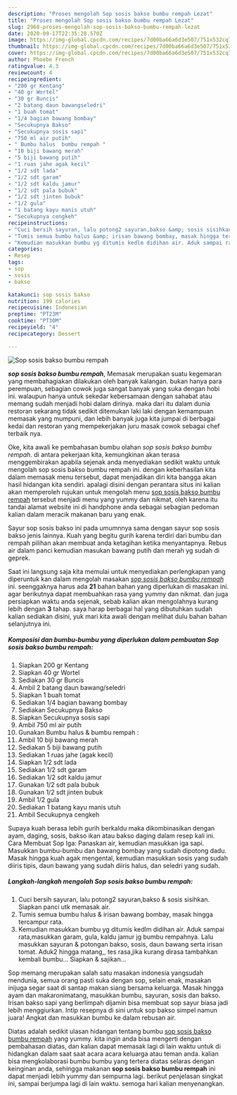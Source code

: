 ```yaml
---
description: "Proses mengolah Sop sosis bakso bumbu rempah Lezat"
title: "Proses mengolah Sop sosis bakso bumbu rempah Lezat"
slug: 2968-proses-mengolah-sop-sosis-bakso-bumbu-rempah-lezat
date: 2020-09-17T22:35:28.570Z
image: https://img-global.cpcdn.com/recipes/7d00ba66a6d3e507/751x532cq70/sop-sosis-bakso-bumbu-rempah-foto-resep-utama.jpg
thumbnail: https://img-global.cpcdn.com/recipes/7d00ba66a6d3e507/751x532cq70/sop-sosis-bakso-bumbu-rempah-foto-resep-utama.jpg
cover: https://img-global.cpcdn.com/recipes/7d00ba66a6d3e507/751x532cq70/sop-sosis-bakso-bumbu-rempah-foto-resep-utama.jpg
author: Phoebe French
ratingvalue: 4.3
reviewcount: 4
recipeingredient:
- "200 gr Kentang"
- "40 gr Wortel"
- "30 gr Buncis"
- "2 batang daun bawangseledri"
- "1 buah tomat"
- "1/4 bagian bawang bombay"
- "Secukupnya Bakso"
- "Secukupnya sosis sapi"
- "750 ml air putih"
- " Bumbu halus  bumbu rempah "
- "10 biji bawang merah"
- "5 biji bawang putih"
- "1 ruas jahe agak kecil"
- "1/2 sdt lada"
- "1/2 sdt garam"
- "1/2 sdt kaldu jamur"
- "1/2 sdt pala bubuk"
- "1/2 sdt jinten bubuk"
- "1/2 gula"
- "1 batang kayu manis utuh"
- "Secukupnya cengkeh"
recipeinstructions:
- "Cuci bersih sayuran, lalu potong2 sayuran,bakso &amp; sosis sisihkan. Siapkan panci utk memasak air."
- "Tumis semua bumbu halus &amp; irisan bawang bombay, masak hingga tercampur rata."
- "Kemudian masukkan bumbu yg ditumis kedlm didihan air. Aduk sampai rata,masukkan garam, gula, kaldu jamur jg bumbu rempahnya. Lalu masukkan sayuran &amp; potongan bakso, sosis, daun bawang serta irisan tomat. Aduk2 hingga matang,, tes rasa,jika kurang dirasa tambahkan kembali bumbu... Siapkan &amp; sajikan..."
categories:
- Resep
tags:
- sop
- sosis
- bakso

katakunci: sop sosis bakso 
nutrition: 199 calories
recipecuisine: Indonesian
preptime: "PT23M"
cooktime: "PT30M"
recipeyield: "4"
recipecategory: Dessert

---
```



![Sop sosis bakso bumbu rempah](https://img-global.cpcdn.com/recipes/7d00ba66a6d3e507/751x532cq70/sop-sosis-bakso-bumbu-rempah-foto-resep-utama.jpg)

<b><i>sop sosis bakso bumbu rempah</i></b>, Memasak merupakan suatu kegemaran yang membahagiakan dilakukan oleh banyak kalangan. bukan hanya para perempuan, sebagian cowok juga sangat banyak yang suka dengan hobi ini. walaupun hanya untuk sekedar kebersamaan dengan sahabat atau memang sudah menjadi hobi dalam dirinya. maka dari itu dalam dunia restoran sekarang tidak sedikit ditemukan laki laki dengan kemampuan memasak yang mumpuni, dan lebih banyak juga kita jumpai di berbagai kedai dan restoran yang mempekerjakan juru masak cowok sebagai chef terbaik nya.

Oke, kita awali ke pembahasan bumbu olahan <i>sop sosis bakso bumbu rempah</i>. di antara pekerjaan kita, kemungkinan akan terasa menggembirakan apabila sejenak anda menyediakan sedikit waktu untuk mengolah sop sosis bakso bumbu rempah ini. dengan keberhasilan kita dalam memasak menu tersebut, dapat menjadikan diri kita bangga akan hasil hidangan kita sendiri. apalagi disini dengan perantara situs ini kalian akan memperoleh rujukan untuk mengolah menu <u>sop sosis bakso bumbu rempah</u> tersebut menjadi menu yang yummy dan nikmat, oleh karena itu tandai alamat website ini di handphone anda sebagai sebagian pedoman kalian dalam meracik makanan baru yang enak.

Sayur sop sosis bakso ini pada umumnnya sama dengan sayur sop sosis bakso jenis lainnya. Kuah yang begitu gurih karena terdiri dari bumbu dan rempah pilihan akan membuat anda ketagihan ketika menyantapnya. Rebus air dalam panci kemudian masukan bawang putih dan merah yg sudah di geprek.


Saat ini langsung saja kita memulai untuk menyediakan perlengkapan yang diperuntuk kan dalam mengolah masakan <u><i>sop sosis bakso bumbu rempah</i></u> ini. seenggaknya harus ada <b>21</b> bahan bahan yang diperlukan di masakan ini. agar berikutnya dapat membuahkan rasa yang yummy dan nikmat. dan juga persiapkan waktu anda sejenak, sebab kalian akan mengolahnya kurang lebih dengan <b>3</b> tahap. saya harap berbagai hal yang dibutuhkan sudah kalian sediakan disini, yuk mari kita awali dengan melihat dulu bahan bahan selanjutnya ini.

<!--inarticleads1-->

##### Komposisi dan bumbu-bumbu yang diperlukan dalam pembuatan Sop sosis bakso bumbu rempah:

1. Siapkan 200 gr Kentang
1. Siapkan 40 gr Wortel
1. Sediakan 30 gr Buncis
1. Ambil 2 batang daun bawang/seledri
1. Siapkan 1 buah tomat
1. Sediakan 1/4 bagian bawang bombay
1. Sediakan Secukupnya Bakso
1. Siapkan Secukupnya sosis sapi
1. Ambil 750 ml air putih
1. Gunakan  Bumbu halus &amp; bumbu rempah :
1. Ambil 10 biji bawang merah
1. Sediakan 5 biji bawang putih
1. Sediakan 1 ruas jahe (agak kecil)
1. Siapkan 1/2 sdt lada
1. Sediakan 1/2 sdt garam
1. Sediakan 1/2 sdt kaldu jamur
1. Gunakan 1/2 sdt pala bubuk
1. Gunakan 1/2 sdt jinten bubuk
1. Ambil 1/2 gula
1. Sediakan 1 batang kayu manis utuh
1. Ambil Secukupnya cengkeh


Supaya kuah berasa lebih gurih berkaldu maka dikombinasikan dengan ayam, daging, sosis, bakso ikan atau bakso daging dalam resep kali ini. Cara Membuat Sop Iga: Panaskan air, kemudian masukkan iga sapi. Masukkan bumbu-bumbu dan bawang bombay yang sudah dipotong dadu. Masak hingga kuah agak mengental, kemudian masukkan sosis yang sudah diiris tipis, daun bawang yang sudah diiris halus, dan seledri yang sudah. 

<!--inarticleads2-->

##### Langkah-langkah mengolah Sop sosis bakso bumbu rempah:

1. Cuci bersih sayuran, lalu potong2 sayuran,bakso &amp; sosis sisihkan. Siapkan panci utk memasak air.
1. Tumis semua bumbu halus &amp; irisan bawang bombay, masak hingga tercampur rata.
1. Kemudian masukkan bumbu yg ditumis kedlm didihan air. Aduk sampai rata,masukkan garam, gula, kaldu jamur jg bumbu rempahnya. Lalu masukkan sayuran &amp; potongan bakso, sosis, daun bawang serta irisan tomat. Aduk2 hingga matang,, tes rasa,jika kurang dirasa tambahkan kembali bumbu... Siapkan &amp; sajikan...


Sop memang merupakan salah satu masakan indonesia yangsudah mendunia, semua orang pasti suka dengan sop, selain enak, masakan inijuga segar saat di santap makan siang bersama keluarga. Masak hingga ayam dan makaronimatang, masukkan bumbu, sayuran, sosis dan bakso. Irisan bakso sapi yang berlimpah dijamin bisa membuat sop sayur biasa jadi lebih menggiurkan. Intip resepnya di sini untuk sop bakso simpel namun juara! Angkat dan masukkan bumbu ke dalam rebusan air. 

Diatas adalah sedikit ulasan hidangan tentang bumbu <u>sop sosis bakso bumbu rempah</u> yang yummy. kita ingin anda bisa mengerti dengan pembahasan diatas, dan kalian dapat memasak lagi di lain waktu untuk di hidangkan dalam saat saat acara acara keluarga atau teman anda. kalian bisa mengkolaborasi bumbu bumbu yang tertera diatas selaras dengan keinginan anda, sehingga makanan <b>sop sosis bakso bumbu rempah</b> ini dapat menjadi lebih yummy dan sempurna lagi. berikut penjelasan singkat ini, sampai berjumpa lagi di lain waktu. semoga hari kalian menyenangkan.
